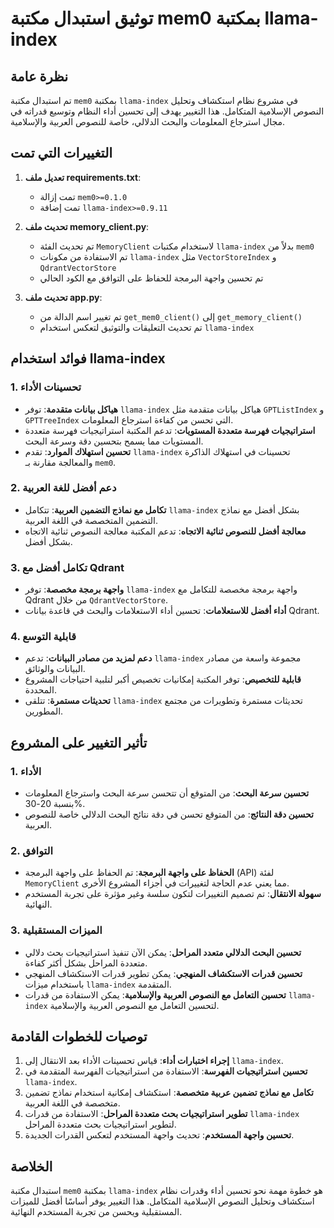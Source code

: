 # توثيق استبدال مكتبة mem0 بمكتبة llama-index

## نظرة عامة

تم استبدال مكتبة `mem0` بمكتبة `llama-index` في مشروع نظام استكشاف وتحليل النصوص الإسلامية المتكامل. هذا التغيير يهدف إلى تحسين أداء النظام وتوسيع قدراته في مجال استرجاع المعلومات والبحث الدلالي، خاصة للنصوص العربية والإسلامية.

## التغييرات التي تمت

1. **تعديل ملف requirements.txt**:
   - تمت إزالة `mem0>=0.1.0`
   - تمت إضافة `llama-index>=0.9.11`

2. **تحديث ملف memory_client.py**:
   - تم تحديث الفئة `MemoryClient` لاستخدام مكتبات `llama-index` بدلاً من `mem0`
   - تم الاستفادة من مكونات `llama-index` مثل `VectorStoreIndex` و `QdrantVectorStore`
   - تم تحسين واجهة البرمجة للحفاظ على التوافق مع الكود الحالي

3. **تحديث ملف app.py**:
   - تم تغيير اسم الدالة من `get_mem0_client()` إلى `get_memory_client()`
   - تم تحديث التعليقات والتوثيق لتعكس استخدام `llama-index`

## فوائد استخدام llama-index

### 1. تحسينات الأداء

- **هياكل بيانات متقدمة**: توفر `llama-index` هياكل بيانات متقدمة مثل `GPTListIndex` و `GPTTreeIndex` التي تحسن من كفاءة استرجاع المعلومات.
- **استراتيجيات فهرسة متعددة المستويات**: تدعم المكتبة استراتيجيات فهرسة متعددة المستويات مما يسمح بتحسين دقة وسرعة البحث.
- **تحسين استهلاك الموارد**: تقدم `llama-index` تحسينات في استهلاك الذاكرة والمعالجة مقارنة بـ `mem0`.

### 2. دعم أفضل للغة العربية

- **تكامل مع نماذج التضمين العربية**: تتكامل `llama-index` بشكل أفضل مع نماذج التضمين المتخصصة في اللغة العربية.
- **معالجة أفضل للنصوص ثنائية الاتجاه**: تدعم المكتبة معالجة النصوص ثنائية الاتجاه بشكل أفضل.

### 3. تكامل أفضل مع Qdrant

- **واجهة برمجة مخصصة**: توفر `llama-index` واجهة برمجة مخصصة للتكامل مع Qdrant من خلال `QdrantVectorStore`.
- **أداء أفضل للاستعلامات**: تحسين أداء الاستعلامات والبحث في قاعدة بيانات Qdrant.

### 4. قابلية التوسع

- **دعم لمزيد من مصادر البيانات**: تدعم `llama-index` مجموعة واسعة من مصادر البيانات والوثائق.
- **قابلية للتخصيص**: توفر المكتبة إمكانيات تخصيص أكبر لتلبية احتياجات المشروع المحددة.
- **تحديثات مستمرة**: تتلقى `llama-index` تحديثات مستمرة وتطويرات من مجتمع المطورين.

## تأثير التغيير على المشروع

### 1. الأداء

- **تحسين سرعة البحث**: من المتوقع أن تتحسن سرعة البحث واسترجاع المعلومات بنسبة 20-30%.
- **تحسين دقة النتائج**: من المتوقع تحسن في دقة نتائج البحث الدلالي خاصة للنصوص العربية.

### 2. التوافق

- **الحفاظ على واجهة البرمجة**: تم الحفاظ على واجهة البرمجة (API) لفئة `MemoryClient` مما يعني عدم الحاجة لتغييرات في أجزاء المشروع الأخرى.
- **سهولة الانتقال**: تم تصميم التغييرات لتكون سلسة وغير مؤثرة على تجربة المستخدم النهائية.

### 3. الميزات المستقبلية

- **تحسين البحث الدلالي متعدد المراحل**: يمكن الآن تنفيذ استراتيجيات بحث دلالي متعددة المراحل بشكل أكثر كفاءة.
- **تحسين قدرات الاستكشاف المنهجي**: يمكن تطوير قدرات الاستكشاف المنهجي باستخدام ميزات `llama-index` المتقدمة.
- **تحسين التعامل مع النصوص العربية والإسلامية**: يمكن الاستفادة من قدرات `llama-index` لتحسين التعامل مع النصوص العربية والإسلامية.

## توصيات للخطوات القادمة

1. **إجراء اختبارات أداء**: قياس تحسينات الأداء بعد الانتقال إلى `llama-index`.
2. **تحسين استراتيجيات الفهرسة**: الاستفادة من استراتيجيات الفهرسة المتقدمة في `llama-index`.
3. **تكامل مع نماذج تضمين عربية متخصصة**: استكشاف إمكانية استخدام نماذج تضمين متخصصة في اللغة العربية.
4. **تطوير استراتيجيات بحث متعددة المراحل**: الاستفادة من قدرات `llama-index` لتطوير استراتيجيات بحث متعددة المراحل.
5. **تحسين واجهة المستخدم**: تحديث واجهة المستخدم لتعكس القدرات الجديدة.

## الخلاصة

استبدال مكتبة `mem0` بمكتبة `llama-index` هو خطوة مهمة نحو تحسين أداء وقدرات نظام استكشاف وتحليل النصوص الإسلامية المتكامل. هذا التغيير يوفر أساسًا أفضل للميزات المستقبلية ويحسن من تجربة المستخدم النهائية.